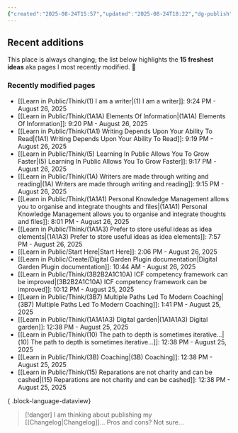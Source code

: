 ```yaml
---
{"created":"2025-08-24T15:57","updated":"2025-08-24T18:22","dg-publish":true,"noteIcon":"signpost","dg-path":"Recent Plantings.md","permalink":"/recent-plantings/","dgPassFrontmatter":true}
---
```


## Recent additions 

This place is always changing; the list below highlights the **15 freshest ideas** aka pages I most recently modified. 🍃

### Recently modified pages
- [[Learn in Public/Think/(1) I am a writer\|(1) I am a writer]]: 9:24 PM - August 26, 2025
- [[Learn in Public/Think/(1A1A) Elements Of Information\|(1A1A) Elements Of Information]]: 9:20 PM - August 26, 2025
- [[Learn in Public/Think/(1A1) Writing Depends Upon Your Ability To Read\|(1A1) Writing Depends Upon Your Ability To Read]]: 9:19 PM - August 26, 2025
- [[Learn in Public/Think/(5) Learning In Public Allows You To Grow Faster\|(5) Learning In Public Allows You To Grow Faster]]: 9:17 PM - August 26, 2025
- [[Learn in Public/Think/(1A) Writers are made through writing and reading\|(1A) Writers are made through writing and reading]]: 9:15 PM - August 26, 2025
- [[Learn in Public/Think/(1A1A1) Personal Knowledge Management allows you to organise and integrate thoughts and files\|(1A1A1) Personal Knowledge Management allows you to organise and integrate thoughts and files]]: 8:01 PM - August 26, 2025
- [[Learn in Public/Think/(1A1A3) Prefer to store useful ideas as idea elements\|(1A1A3) Prefer to store useful ideas as idea elements]]: 7:57 PM - August 26, 2025
- [[Learn in Public/Start Here\|Start Here]]: 2:06 PM - August 26, 2025
- [[Learn in Public/Create/Digital Garden Plugin documentation\|Digital Garden Plugin documentation]]: 10:44 AM - August 26, 2025
- [[Learn in Public/Think/(3B2B2A1C10A) ICF competency framework can be improved\|(3B2B2A1C10A) ICF competency framework can be improved]]: 10:12 PM - August 25, 2025
- [[Learn in Public/Think/(3B7) Multiple Paths Led To Modern Coaching\|(3B7) Multiple Paths Led To Modern Coaching]]: 1:41 PM - August 25, 2025
- [[Learn in Public/Think/(1A1A1A3) Digital garden\|(1A1A1A3) Digital garden]]: 12:38 PM - August 25, 2025
- [[Learn in Public/Think/(10) The path to depth is sometimes iterative...\|(10) The path to depth is sometimes iterative...]]: 12:38 PM - August 25, 2025
- [[Learn in Public/Think/(3B) Coaching\|(3B) Coaching]]: 12:38 PM - August 25, 2025
- [[Learn in Public/Think/(15) Reparations are not charity and can be cashed\|(15) Reparations are not charity and can be cashed]]: 12:38 PM - August 25, 2025

{ .block-language-dataview}

> [!danger] I am thinking about publishing my [[Changelog\|Changelog]]... 
> Pros and cons? Not sure...

